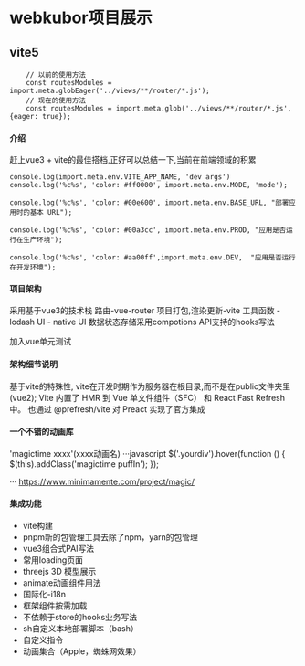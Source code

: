 <!--
 * @Date: 2021-07-20 16:07:16
 * @LastEditTime: 2024-07-26 10:59:05
-->
# webkubor项目展示



## vite5

```
    // 以前的使用方法
    const routesModules = import.meta.globEager('../views/**/router/*.js');
    // 现在的使用方法
    const routesModules = import.meta.glob('../views/**/router/*.js', {eager: true});
```


#### 介绍
赶上vue3 + vite的最佳搭档,正好可以总结一下,当前在前端领域的积累

```
console.log(import.meta.env.VITE_APP_NAME, 'dev args')
console.log('%c%s', 'color: #ff0000', import.meta.env.MODE, 'mode');

console.log('%c%s', 'color: #00e600', import.meta.env.BASE_URL, "部署应用时的基本 URL");

console.log('%c%s', 'color: #00a3cc', import.meta.env.PROD, "应用是否运行在生产环境");

console.log('%c%s', 'color: #aa00ff',import.meta.env.DEV,  "应用是否运行在开发环境");
```

#### 项目架构

采用基于vue3的技术栈
路由-vue-router
项目打包,渲染更新-vite
工具函数 - lodash
UI - native UI
数据状态存储采用compotions API支持的hooks写法

加入vue单元测试 

#### 架构细节说明
基于vite的特殊性, vite在开发时期作为服务器在根目录,而不是在public文件夹里(vue2);
Vite 内置了 HMR 到 Vue 单文件组件（SFC） 和 React Fast Refresh 中。
也通过 @prefresh/vite 对 Preact 实现了官方集成



#### 一个不错的动画库

'magictime xxxx'(xxxx动画名)
···javascript
 $('.yourdiv').hover(function () {
    $(this).addClass('magictime puffIn');
});


···
https://www.minimamente.com/project/magic/

#### 集成功能

- vite构建
- pnpm新的包管理工具去除了npm，yarn的包管理
- vue3组合式PAI写法
- 常用loading页面
- threejs 3D 模型展示
- animate动画组件用法
- 国际化-i18n
- 框架组件按需加载
- 不依赖于store的hooks业务写法
- sh自定义本地部署脚本（bash）
- 自定义指令
- 动画集合（Apple，蜘蛛网效果）







